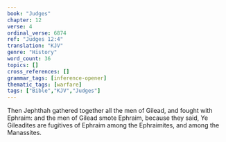 ```yaml
---
book: "Judges"
chapter: 12
verse: 4
ordinal_verse: 6874
ref: "Judges 12:4"
translation: "KJV"
genre: "History"
word_count: 36
topics: []
cross_references: []
grammar_tags: [inference-opener]
thematic_tags: [warfare]
tags: ["Bible","KJV","Judges"]
---
```

Then Jephthah gathered together all the men of Gilead, and fought with Ephraim: and the men of Gilead smote Ephraim, because they said, Ye Gileadites are fugitives of Ephraim among the Ephraimites, and among the Manassites.
